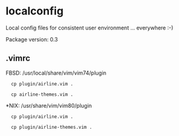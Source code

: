 # localconfig
Local config files for consistent user environment ... everywhere :-)

Package version: 0.3

## .vimrc
FBSD: /usr/local/share/vim/vim74/plugin

      cp plugin/airline.vim .
      
      cp airline-themes.vim .
      
*NIX: /usr/share/vim/vim80/plugin

      cp plugin/airline.vim .
      
      cp plugin/airline-themes.vim .
      
